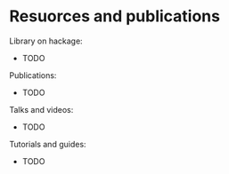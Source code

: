 # Resuorces and publications

Library on hackage:

* TODO

Publications:

* TODO

Talks and videos:

* TODO

Tutorials and guides:

* TODO


